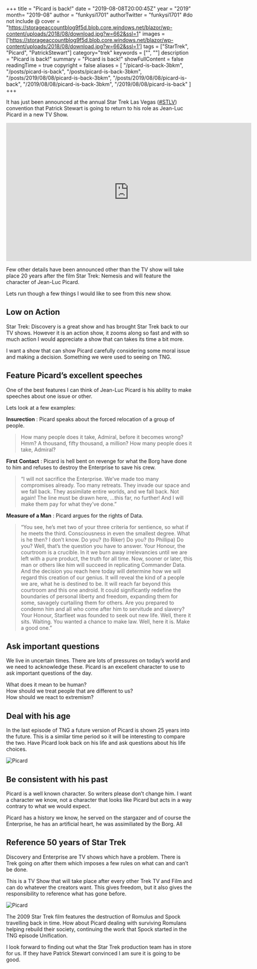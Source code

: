 +++
title = "Picard is back!"
date = "2019-08-08T20:00:45Z"
year = "2019"
month= "2019-08"
author = "funkysi1701"
authorTwitter = "funkysi1701" #do not include @
cover = "https://storageaccountblog9f5d.blob.core.windows.net/blazor/wp-content/uploads/2018/08/download.jpg?w=662&ssl=1"
images = ['https://storageaccountblog9f5d.blob.core.windows.net/blazor/wp-content/uploads/2018/08/download.jpg?w=662&ssl=1']
tags = ["StarTrek", "Picard", "PatrickStewart"]
category="trek"
keywords = ["", ""]
description = "Picard is back!"
summary = "Picard is back!"
showFullContent = false
readingTime = true
copyright = false
aliases = [
    "/picard-is-back-3bkm",
    "/posts/picard-is-back",
    "/posts/picard-is-back-3bkm",
    "/posts/2019/08/08/picard-is-back-3bkm",
    "/posts/2019/08/08/picard-is-back",
    "/2019/08/08/picard-is-back-3bkm",
    "/2019/08/08/picard-is-back"
]
+++

It has just been announced at the annual Star Trek Las Vegas ([#STLV](https://twitter.com/hashtag/STLV)) convention that Patrick Stewart is going to return to his role as Jean-Luc Picard in a new TV Show.

<iframe type="text/html" width="662" height="373" src="https://www.youtube.com/embed/aCKQp1sGVRQ?version=3&amp;rel=1&amp;fs=1&amp;autohide=2&amp;showsearch=0&amp;showinfo=1&amp;iv_load_policy=1&amp;wmode=transparent" allowfullscreen="true" style="border:0;"></iframe>

Few other details have been announced other than the TV show will take place 20 years after the film Star Trek: Nemesis and will feature the character of Jean-Luc Picard.

Lets run though a few things I would like to see from this new show.

## Low on Action

Star Trek: Discovery is a great show and has brought Star Trek back to our TV shows. However it is an action show, it zooms along so fast and with so much action I would appreciate a show that can takes its time a bit more.

I want a show that can show Picard carefully considering some moral issue and making a decision. Something we were used to seeing on TNG.

## Feature Picard’s excellent speeches

One of the best features I can think of Jean-Luc Picard is his ability to make speeches about one issue or other.

Lets look at a few examples:

**Insurection** : Picard speaks about the forced relocation of a group of people.

> How many people does it take, Admiral, before it becomes wrong? Hmm? A thousand, fifty thousand, a million? How many people does it take, Admiral?

**First**  **Contact** : Picard is hell bent on revenge for what the Borg have done to him and refuses to destroy the Enterprise to save his crew.

> “I will not sacrifice the Enterprise. We’ve made too many compromises already. Too many retreats. They invade our space and we fall back. They assimilate entire worlds, and we fall back. Not again! The line must be drawn here, …this far, no further! And I will make them pay for what they’ve done.”

**Measure of a Man** : Picard argues for the rights of Data.

> “You see, he’s met two of your three criteria for sentience, so what if he meets the third. Consciousness in even the smallest degree. What is he then? I don’t know. Do you? (to Riker) Do you? (to Phillipa) Do you? Well, that’s the question you have to answer. Your Honour, the courtroom is a crucible. In it we burn away irrelevancies until we are left with a pure product, the truth for all time. Now, sooner or later, this man or others like him will succeed in replicating Commander Data. And the decision you reach here today will determine how we will regard this creation of our genius. It will reveal the kind of a people we are, what he is destined to be. It will reach far beyond this courtroom and this one android. It could significantly redefine the boundaries of personal liberty and freedom, expanding them for some, savagely curtailing them for others. Are you prepared to condemn him and all who come after him to servitude and slavery? Your Honour, Starfleet was founded to seek out new life. Well, there it sits. Waiting. You wanted a chance to make law. Well, here it is. Make a good one.”

## Ask important questions

We live in uncertain times. There are lots of pressures on today’s world and we need to acknowledge these. Picard is an excellent character to use to ask important questions of the day.

What does it mean to be human?  
How should we treat people that are different to us?  
How should we react to extremism?

## Deal with his age

In the last episode of TNG a future version of Picard is shown 25 years into the future. This is a similar time period so it will be interesting to compare the two. Have Picard look back on his life and ask questions about his life choices.

![Picard](https://storageaccountblog9f5d.blob.core.windows.net/blazor/wp-content/uploads/2018/08/all-good-things.jpg?w=662&ssl=1)

## Be consistent with his past

Picard is a well known character. So writers please don’t change him. I want a character we know, not a character that looks like Picard but acts in a way contrary to what we would expect.

Picard has a history we know, he served on the stargazer and of course the Enterprise, he has an artificial heart, he was assimiliated by the Borg. All 

## Reference 50 years of Star Trek

Discovery and Enterprise are TV shows which have a problem. There is Trek going on after them which imposes a few rules on what can and can’t be done.

This is a TV Show that will take place after every other Trek TV and Film and can do whatever the creators want. This gives freedom, but it also gives the responsibility to reference what has gone before. 

![Picard](https://storageaccountblog9f5d.blob.core.windows.net/blazor/wp-content/uploads/2018/08/download.jpg?w=662&ssl=1)

The 2009 Star Trek film features the destruction of Romulus and Spock travelling back in time. How about Picard dealing with surviving Romulans helping rebuild their society, continuing the work that Spock started in the TNG episode Unification. 

I look forward to finding out what the Star Trek production team has in store for us. If they have Patrick Stewart convinced I am sure it is going to be good.